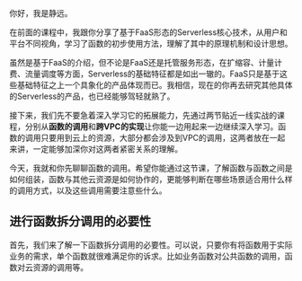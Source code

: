 你好，我是静远。

在前面的课程中，我跟你分享了基于FaaS形态的Serverless核心技术，从用户和平台不同视角，学习了函数的初步使用方法，理解了其中的原理机制和设计思想。

虽然是基于FaaS的介绍，但不论是FaaS还是托管服务形态，在扩缩容、计量计费、流量调度等方面，Serverless的基础特征都是如出一辙的。FaaS只是基于这些基础特征之上一个具象化的产品体现而已。我相信，现在的你再去研究其他具体的Serverless的产品，也已经能够驾轻就熟了。

接下来，我们先不要急着深入学习它的拓展能力，先通过两节贴近一线实战的课程，分别从**函数的调用**和**跨VPC的实现**让你能一边用起来一边继续深入学习。函数的调用只要用到云上的资源，大部分都会涉及到VPC的调用，这两者放在一起来讲，一定能够加深你对这两者紧密关系的理解。

今天，我就和你先聊聊函数的调用。希望你能通过这节课，了解函数与函数之间是如何组装，函数与其他云资源是如何协作的，更能够判断在哪些场景适合用什么样的调用方式，以及这些调用需要注意些什么。

## 进行函数拆分调用的必要性

首先，我们来了解一下函数拆分调用的必要性。可以说，只要你有将函数用于实际业务的需求，单个函数就很难满足你的诉求。比如业务函数对公共函数的调用，函数对云资源的调用等。
